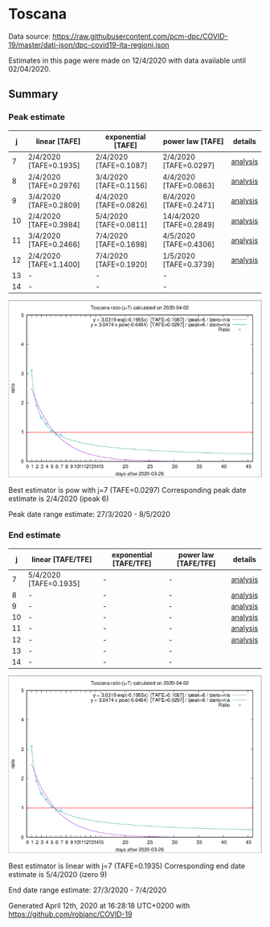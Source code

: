 # Toscana


Data source: https://raw.githubusercontent.com/pcm-dpc/COVID-19/master/dati-json/dpc-covid19-ita-regioni.json

Estimates in this page were made on 12/4/2020 with data available until 02/04/2020.


## Summary 

### Peak estimate 
|j|linear [TAFE]|exponential [TAFE]|power law [TAFE]|details|
|---|----|-----------|---------|-------|
|7|2/4/2020 [TAFE=0.1935]|2/4/2020 [TAFE=0.1087]|2/4/2020 [TAFE=0.0297]|[analysis](COVID-19_toscana_j7_2020-04-02.md)|
|8|2/4/2020 [TAFE=0.2976]|3/4/2020 [TAFE=0.1156]|4/4/2020 [TAFE=0.0863]|[analysis](COVID-19_toscana_j8_2020-04-02.md)|
|9|3/4/2020 [TAFE=0.2809]|4/4/2020 [TAFE=0.0826]|8/4/2020 [TAFE=0.2471]|[analysis](COVID-19_toscana_j9_2020-04-02.md)|
|10|2/4/2020 [TAFE=0.3984]|5/4/2020 [TAFE=0.0811]|14/4/2020 [TAFE=0.2849]|[analysis](COVID-19_toscana_j10_2020-04-02.md)|
|11|3/4/2020 [TAFE=0.2466]|7/4/2020 [TAFE=0.1698]|4/5/2020 [TAFE=0.4306]|[analysis](COVID-19_toscana_j11_2020-04-02.md)|
|12|2/4/2020 [TAFE=1.1400]|7/4/2020 [TAFE=0.1920]|1/5/2020 [TAFE=0.3739]|[analysis](COVID-19_toscana_j12_2020-04-02.md)|
|13|-|-|-||
|14|-|-|-||

![best peak estimate](COVID-19_toscana_j7_2020-04-02.png)

Best estimator is pow with j=7 (TAFE=0.0297)
Corresponding peak date estimate is 2/4/2020 (ipeak 6)


Peak date range estimate: 27/3/2020 - 8/5/2020

### End estimate 
|j|linear [TAFE/TFE]|exponential [TAFE/TFE]|power law [TAFE/TFE]|details|
|---|----|-----------|---------|-------|
|7|5/4/2020 [TAFE=0.1935]|-|-|[analysis](COVID-19_toscana_j7_2020-04-02.md)|
|8|-|-|-|[analysis](COVID-19_toscana_j8_2020-04-02.md)|
|9|-|-|-|[analysis](COVID-19_toscana_j9_2020-04-02.md)|
|10|-|-|-|[analysis](COVID-19_toscana_j10_2020-04-02.md)|
|11|-|-|-|[analysis](COVID-19_toscana_j11_2020-04-02.md)|
|12|-|-|-|[analysis](COVID-19_toscana_j12_2020-04-02.md)|
|13|-|-|-||
|14|-|-|-||

![best zero estimate](COVID-19_toscana_j7_2020-04-02.png)

Best estimator is linear with j=7 (TAFE=0.1935)
Corresponding end date estimate is 5/4/2020 (izero 9)


End date range estimate: 27/3/2020 - 7/4/2020

Generated April 12th, 2020 at 16:28:18 UTC+0200 with https://github.com/robianc/COVID-19
